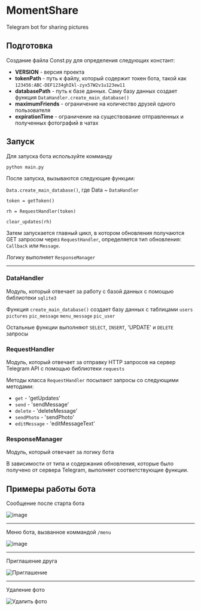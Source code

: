 # MomentShare
Telegram bot for sharing pictures

## Подготовка
Создание файла Const.py для определения следующих констант:
- **VERSION** - версия проекта
- **tokenPath** - путь к файлу, который содержит токен бота, такой как `123456:ABC-DEF1234ghIkl-zyx57W2v1u123ew11`
- **databasePath** - путь к базе данных. Саму базу данных создает функция `DataHandler.create_main_database()`
- **maximumFriends** - ограничение на количество друзей одного пользователя
- **expirationTime** - ограничение на существование отправленных и полученных фотографий в чатах

## Запуск
Для запуска бота используйте комманду

`python main.py`

После запуска, вызываются следующие функции:

`Data.create_main_database()`, где Data ~ `DataHandler`

`token = getToken()`

`rh = RequestHandler(token)`

`clear_updates(rh)`

Затем запускается главный цикл, в котором обновления получаются GET запросом через `RequestHandler`, определяется тип обновления: `Callback` или `Message`.

Логику выполняет `ResponseManager`

<hr>

### DataHandler
Модуль, который отвечает за работу с базой данных с помощью библиотеки `sqlite3`

Функция `create_main_database()` создает базу данных с таблицами `users` `pictures` `pic_message` `menu_message` `pic_user`

Остальные функции выполняют `SELECT`, `INSERT`, 'UPDATE' и `DELETE` запросы

### RequestHandler
Модуль, который отвечает за отправку HTTP запросов на сервер Telegram API с помощью библиотеки `requests`

Методы класса `RequestHandler` посылают запросы со следующими методами:
- `get` - 'getUpdates'
- `send` - 'sendMessage'
- `delete` - 'deleteMessage'
- `sendPhoto` - 'sendPhoto'
- `editMessage` - 'editMessageText'

### ResponseManager
Модуль, который отвечает за логику бота

В зависимости от типа и содержания обновления, которые было получено от сервера Telegram, выполняет соответствующие функции.


## Примеры работы бота

Сообщение после старта бота

![image](https://user-images.githubusercontent.com/45238097/209675313-40c89746-d9d1-42c9-af64-59f14a9d3c2d.png)

<hr>

Меню бота, вызванное коммандой `/menu`

![image](https://user-images.githubusercontent.com/45238097/209675937-5e6a548b-1441-4005-b26e-0398dacc9553.png)

<hr>

Приглашение друга

![Приглашение](https://user-images.githubusercontent.com/45238097/209837584-e2b402d9-a34b-405f-937d-5f2d949f7ad8.png)

<hr>

Удаление фото

![Удалить фото](https://user-images.githubusercontent.com/45238097/209837749-5685f0f6-ef23-4f9f-9ca3-d75358a16ac5.png)


